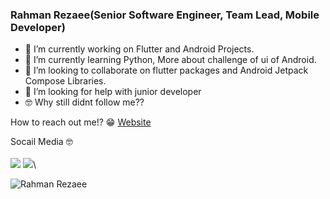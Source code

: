 ### Rahman Rezaee(Senior Software Engineer, Team Lead, Mobile Developer)

- 🔭 I’m currently working on Flutter and Android Projects.
- 🌱 I’m currently learning Python, More about challenge of ui of Android.
- 👯 I’m looking to collaborate on flutter packages and Android Jetpack Compose Libraries.
- 🤔 I’m looking for help with junior developer
- 🤓 Why still didnt follow me?? 

How to reach out me!? 😁
<a href="https://rahmanrezaee.me">Website</a>

Socail Media 🤓
<br><br>
[<img src="https://img.shields.io/badge/linkedin-%230077B5.svg?&style=for-the-badge&logo=linkedin&logoColor=white" />](https://www.linkedin.com/in/rahmanrezaee)
[<img src="https://img.shields.io/badge/github-%2312100E.svg?&style=for-the-badge&logo=github&logoColor=white&color=black" />](https://github.com/rahmanrezaee/)\
<p align="left"><img src="https://komarev.com/ghpvc/?username=rahmanrezaee&label=Profile%20views&color=2bbc8a&style=flat" alt="Rahman Rezaee"/></p>


